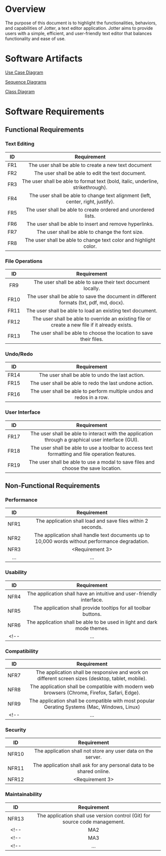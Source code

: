 # Overview

The purpose of this document is to highlight the functionalities, behaviors, and capabilities of Jotter, a text editor application. Jotter aims to provide users with a simple, efficient, and user-friendly text editor that balances functionality and ease of use.

# Software Artifacts
[Use Case Diagram](../artifacts/use_case_diagram/Text-Editor_Use-Case.drawio.png)

[Sequence Diagrams](../artifacts/sequence%20_diagram/)

[Class Diagram](../artifacts/class_diagram/ClassDiagram.png)


# Software Requirements

## Functional Requirements

### Text Editing

| ID  | Requirement     | 
| :-------------: | :----------: | 
| FR1 | The user shall be able to create a new text document |
| FR2 | The user shall be able to edit the text document. |
| FR3 | The user shall be able to format text (bold, italic, underline, strikethrough). |
| FR4 | The user shall be able to change text alignment (left, center, right, justify). |
| FR5 | The user shall be able to create ordered and unordered lists. | 
| FR6 | The user shall be able to insert and remove hyperlinks. | 
| FR7 | The user shall be able to change the font size. | 
| FR8 | The user shall be able to change text color and highlight color. | 


### File Operations

| ID  | Requirement     | 
| :-------------: | :----------: | 
| FR9 | The user shall be able to save their text document locally. | 
| FR10 | The user shall be able to save the document in different formats (txt, pdf, md, docx). | 
| FR11 | The user shall be able to load an existing text document. | 
| FR12 | The user shall be able to override an existing file or create a new file if it already exists. | 
| FR13 | The user shall be able to choose the location to save their files. | 


### Undo/Redo

| ID  | Requirement     | 
| :-------------: | :----------: | 
| FR14 | The user shall be able to undo the last action. | 
| FR15 | The user shall be able to redo the last undone action. | 
| FR16 | The user shall be able to perform multiple undos and redos in a row. | 


### User Interface
| ID  | Requirement     | 
| :-------------: | :----------: | 
| FR17 | The user shall be able to interact with the application through a graphical user interface (GUI). | 
| FR18 | The user shall be able to use a toolbar to access text formatting and file operation features. | 
| FR19 | The user shall be able to use a modal to save files and choose the save location. | 


## Non-Functional Requirements

### Performance

| ID  | Requirement     | 
| :-------------: | :----------: | 
| NFR1 | The application shall load and save files within 2 seconds. | 
| NFR2 | The application shall handle text documents up to 10,000 words without performance degradation. | 
| NFR3 | <Requirement 3> | 
| … | … |

### Usability

| ID  | Requirement     | 
| :-------------: | :----------: | 
| NFR4 | The application shall have an intuitive and user-friendly interface.| 
| NFR5 | The application shall provide tooltips for all toolbar buttons.| 
| NFR6 | The application shall be able to be used in light and dark mode themes.| 
<!-- | … | … | -->

### Compatibility

| ID  | Requirement     | 
| :-------------: | :----------: | 
| NFR7 | The application shall be responsive and work on different screen sizes (desktop, tablet, mobile).| 
| NFR8 | The application shall be compatible with modern web browsers (Chrome, Firefox, Safari, Edge).| 
| NFR9 | The application shall be compatible with most popular Oerating Systems (Mac, Windows, Linux) | 
<!-- | … | … | -->

### Security

| ID  | Requirement     | 
| :-------------: | :----------: | 
| NFR10 | The application shall not store any user data on the server.| 
| NFR11 | The application shall ask for any personal data to be shared online. | 
| NFR12 | <Requirement 3> | 


### Maintainability

| ID  | Requirement     | 
| :-------------: | :----------: | 
| NFR13 | The application shall use version control (Git) for source code management. | 
<!-- | MA2 | <Requirement 2> |  -->
<!-- | MA3 | <Requirement 3> |  -->
<!-- | … | … | -->

